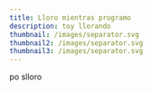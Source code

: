 ```yaml
---
title: Lloro mientras programo
description: toy llorando
thumbnail: /images/separator.svg
thumbnail2: /images/separator.svg
thumbnail3: /images/separator.svg
---
```

po slloro